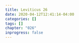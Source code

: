 ```yaml
---
title: Leviticus 26
date: 2020-04-12T12:41:14-04:00
categories: []
tags: []
chapter: "026"
inprogress: false
---
```


